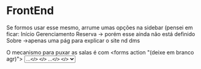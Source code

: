 # FrontEnd

  Se formos usar esse mesmo, arrume umas opções na sidebar (pensei em ficar:
                                                                            Início
                                                                            Gerenciamento
                                                                            Reserva -> porém esse ainda não está definido
                                                                            Sobre ->apenas uma pág para explicar o site nd dms

O mecanismo para puxar as salas é com <forms action "(deixe em branco agr)"> 
                                        <select>
                                          <option>...</>
                                         </>
                                          <imput>...</>
                                        </>
